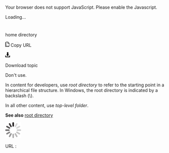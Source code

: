 Your browser does not support JavaScript. Please enable the Javascript.

Loading...

# 

home directory

![Copy URL](media/home-directory/Copy.png)
Copy URL

![Download](media/home-directory/Download.png)

Download topic

Don't use. 

In content for developers, use *root directory*
to refer to the starting point in a hierarchical file structure.
In Windows, the root directory is indicated by a backslash (\\). 

In all other content, use *top-level folder*.

**See also** [root directory](https://worldready.cloudapp.net/Styleguide/Read?id=2700&topicid=28845)

![In progress](media/home-directory/activity-large.gif)

URL :
